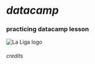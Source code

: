 # *datacamp*
### **practicing datacamp lesson**

![La Liga logo](https://assets.laliga.com/assets/logos/laliga-v/laliga-v-300x300.jpg)

###### *credits*
